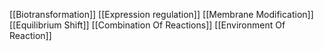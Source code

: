 [[Biotransformation]]
[[Expression regulation]]
[[Membrane Modification]]
[[Equilibrium Shift]]
[[Combination Of Reactions]]
[[Environment Of Reaction]]
